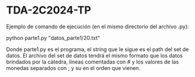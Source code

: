 # TDA-2C2024-TP

Ejemplo de comando de ejecución (en el mismo directorio del archivo .py):

python parte1.py "datos_parte1/20.txt"

Donde parte1.py es el programa, el string que le sigue es el path del set de datos.
El archivo del set de datos tendrá el mismo formato que los datos brindados por la cátedra,
líneas comentadas con # y los valores de las monedas separados con ; y su en el orden que vienen.
